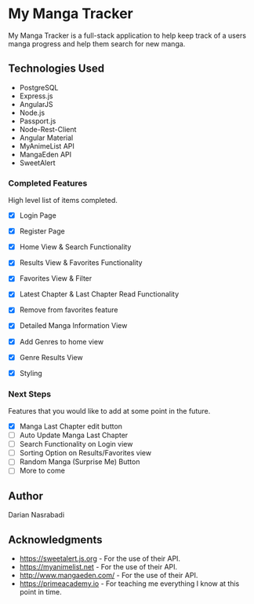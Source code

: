 # My Manga Tracker

My Manga Tracker is a full-stack application to help keep track of a users manga progress and help them search for new manga.

## Technologies Used

- PostgreSQL
- Express.js
- AngularJS
- Node.js
- Passport.js
- Node-Rest-Client
- Angular Material
- MyAnimeList API
- MangaEden API 
- SweetAlert

### Completed Features

High level list of items completed.

- [x] Login Page
- [x] Register Page
- [x] Home View & Search Functionality
- [x] Results View & Favorites Functionality
- [x] Favorites View & Filter
- [x] Latest Chapter & Last Chapter Read Functionality
- [x] Remove from favorites feature
- [x] Detailed Manga Information View
- [x] Add Genres to home view
- [x] Genre Results View 
- [x] Styling


### Next Steps

Features that you would like to add at some point in the future.

- [x] Manga Last Chapter edit button
- [ ] Auto Update Manga Last Chapter
- [ ] Search Functionality on Login view
- [ ] Sorting Option on Results/Favorites view
- [ ] Random Manga (Surprise Me) Button
- [ ] More to come

## Author

Darian Nasrabadi

## Acknowledgments

- https://sweetalert.js.org - For the use of their API.
- https://myanimelist.net - For the use of their API.
- http://www.mangaeden.com/ - For the use of their API. 
- https://primeacademy.io - For teaching me everything I know at this point in time. 